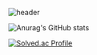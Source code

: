 ![header](https://capsule-render.vercel.app/api?type=waving&color=random&height=300&section=header&text=SUSOT&desc=gameprogramer&fontSize=90)


![Anurag's GitHub stats](https://github-readme-stats.vercel.app/api?username=SUSOT&show_icons=true&theme=radical)

[![Solved.ac Profile](http://mazassumnida.wtf/api/generate_badge?boj=SUSOT)](https://solved.ac/SUSOT)<br/>
